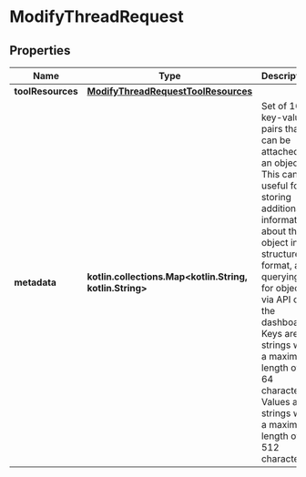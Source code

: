 
# ModifyThreadRequest

## Properties
| Name | Type | Description | Notes |
| ------------ | ------------- | ------------- | ------------- |
| **toolResources** | [**ModifyThreadRequestToolResources**](ModifyThreadRequestToolResources.md) |  |  [optional] |
| **metadata** | **kotlin.collections.Map&lt;kotlin.String, kotlin.String&gt;** | Set of 16 key-value pairs that can be attached to an object. This can be useful for storing additional information about the object in a structured format, and querying for objects via API or the dashboard.   Keys are strings with a maximum length of 64 characters. Values are strings with a maximum length of 512 characters.  |  [optional] |



